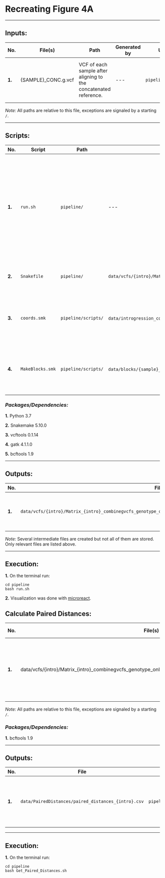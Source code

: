 # **Recreating Figure 4A**
---
## **Inputs:**

| No. | File(s)             | Path                                                                        |Generated by| Used by | Description |
|-----|---------------------|-----------------------------------------------------------------------------|------------|---------|-------------|
|**1.**| {SAMPLE}_CONC.g.vcf |VCF of each sample after aligning to the concatenated reference. | --- | `pipeline/Snakefile`| VCFs obatained after aligning the samples fastqs to the concatenated reference.|

*Note:* All paths are relative to this file, exceptions are signaled by a starting `/`.

---
## **Scripts:**
| No. | Script             | Path                                                                        | Output | Description |
|-----|--------------------|-----------------------------------------------------------------------------|--------|-------------|
|**1.**|`run.sh`|`pipeline/`|---|Runs all the pipeline: 1. Creates symbolic links to  all VCFs, 2. Creates introgression blocks for each sample 3. Executes Snakemake pipeline to make the vcfs with biallelic snps.|
|**2.**|`Snakefile`|`pipeline/`|`data/vcfs/{intro}/Matrix_{intro}_combinegvcfs_genotype_onlySNPs_filterlow_filteredSNPs_missing40_biallelic.vcf`|Snakemake pipeline that creates vcfs in blocks of introgression|
|**3.**|`coords.smk`|`pipeline/scripts/`|`data/introgression_coordinates.txt` y `data/shared_introgressions.txt`|Finds coordinates of introgression blocks a sees how they are shared.|
|**4.**|`MakeBlocks.smk`|`pipeline/scripts/`|`data/blocks/{sample}_blocks.csv` y `data/summary_statistics_blocks.csv`|Finds blocks of introgression in samples and obtains summary statistics of each block.|

### *Packages/Dependencies:*
**1.** Python 3.7

**2.** Snakemake 5.10.0

**3.** vcftools 0.1.14

**4.** gatk 4.1.1.0

**5.** bcftools 1.9


---
## **Outputs:**
| No. | File | Path | Description |
|-----|------|------|-------------|
|**1.**|`data/vcfs/{intro}/Matrix_{intro}_combinegvcfs_genotype_onlySNPs_filterlow_filteredSNPs_missing40_biallelic.vcf`|`pipeline/data/vcfs`|Combined VCF with al samples that share an introgression block|

*Note:* Several intermediate files are created but not all of them are stored. Only relevant files are listed above.

---
## **Execution:**
**1.** On the terminal run:
```
cd pipeline
bash run.sh
```
**2.** Visualization was done with [microreact](https://microreact.org).

## **Calculate Paired Distances:**

| No. | File(s)             | Path                                                                        |Generated by| Used by | Description |
|-----|---------------------|-----------------------------------------------------------------------------|------------|---------|-------------|
|**1.**| data/vcfs/{intro}/Matrix_{intro}_combinegvcfs_genotype_onlySNPs_filterlow_filteredSNPs_missing40_biallelic.vcf | data/vcfs/	 | run.sh | `Get_Paired_Distances.sh`| Get the number of differences between all pairs of strains in each introgressed-block specific VCF.

*Note:* All paths are relative to this file, exceptions are signaled by a starting `/`.

### *Packages/Dependencies:*

**1.** bcftools 1.9

---
## **Outputs:**
| No. | File | Path | Description |
|-----|------|------|-------------|
|**1.**|`data/PairedDistances/paired_distances_{intro}.csv`|`pipeline/data/PairedDistances`|List of all pairs of strains in a vcf and the number of differences between them|


---
## **Execution:**
**1.** On the terminal run:
```
cd pipeline
bash Get_Paired_Distances.sh
```
